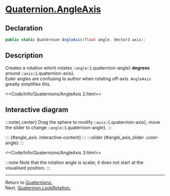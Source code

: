 # [Quaternion.AngleAxis](https://docs.unity3d.com/ScriptReference/Quaternion.AngleAxis.html)
## Declaration
```csharp
public static Quaternion AngleAxis(float angle, Vector3 axis);
```

## Description
Creates a rotation which rotates ::`angle`::{.quaternion-angle} **degrees** around ::`axis`::{.quaternion-axis}.  
Euler angles are confusing to author when rotating off-axis. `AngleAxis` greatly simplifies this.  

<<Code/Info/Quaternions/AngleAxis 2.html>>

## Interactive diagram

:::note{.center}
Drag the sphere to modify ::`axis`::{.quaternion-axis}, move the slider to change ::`angle`::{.quaternion-angle}.
:::

::: {#angle_axis .interactive-content} 
:::
:::slider {#angle_axis_slider .color-angle} 
:::
<script type="module" src="/Scripts/Interactive/Quaternions/angleAxis.js?v=1.0.0"></script>  
<<Code/Info/Quaternions/AngleAxis 3.html>>  

:::note
Note that the rotation angle is scalar, it does not start at the visualised position.
:::  

---
Return to [Quaternions.](../Quaternions.md)  
Next, [Quaternion.LookRotation.](LookRotation.md)
